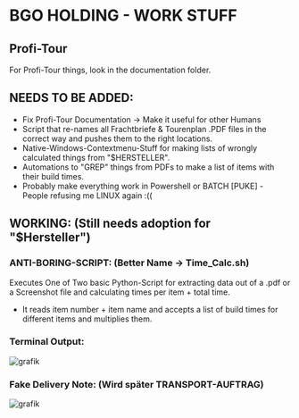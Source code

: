# BGO HOLDING - WORK STUFF

## Profi-Tour
For Profi-Tour things, look in the documentation folder.

## NEEDS TO BE ADDED:
- Fix Profi-Tour Documentation -> Make it useful for other Humans
- Script that re-names all Frachtbriefe & Tourenplan .PDF files in the correct way and pushes them to the right locations.
- Native-Windows-Contextmenu-Stuff for making lists of wrongly calculated things from "$HERSTELLER".
- Automations to "GREP" things from PDFs to make a list of items with their build times.
- Probably make everything work in Powershell or BATCH [PUKE] - People refusing me LINUX again :((
 
## WORKING: (Still needs adoption for "$Hersteller")
### ANTI-BORING-SCRIPT: (Better Name -> Time_Calc.sh)
Executes One of Two basic Python-Script for extracting data out of a .pdf or a Screenshot file and calculating times per item + total time.

- It reads item number + item name and accepts a list of build times for different items and multiplies them.

### Terminal Output:
![grafik](https://github.com/user-attachments/assets/2d20f088-7bd2-4238-a5cc-6a1aea5506d6)

### Fake Delivery Note: (Wird später TRANSPORT-AUFTRAG)
![grafik](https://github.com/user-attachments/assets/2c998447-417f-433b-854c-bfe1cf59f8c3)


